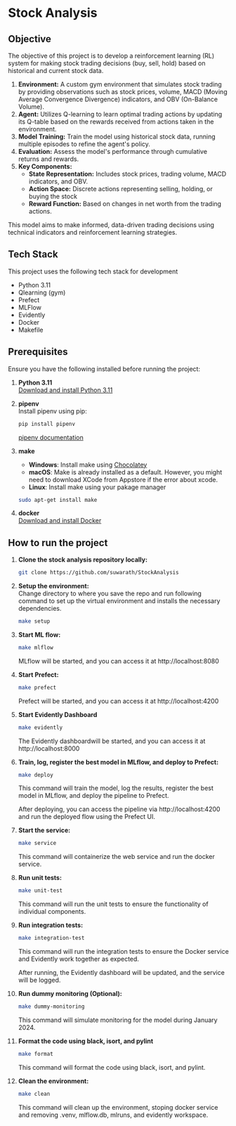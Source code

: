 # Stock Analysis

## Objective
The objective of this project is to develop a reinforcement learning (RL) system for making stock trading decisions (buy, sell, hold) based on historical and current stock data.

1. **Environment:**
   A custom gym environment that simulates stock trading by providing observations such as stock prices, volume, MACD (Moving Average Convergence Divergence) indicators, and OBV (On-Balance Volume).
2. **Agent:**
   Utilizes Q-learning to learn optimal trading actions by updating its Q-table based on the rewards received from actions taken in the environment.
3. **Model Training:**
   Train the model using historical stock data, running multiple episodes to refine the agent's policy.
4. **Evaluation:**
   Assess the model's performance through cumulative returns and rewards.
5. **Key Components:**
   * **State Representation:** Includes stock prices, trading volume, MACD indicators, and OBV.
   * **Action Space:** Discrete actions representing selling, holding, or buying the stock
   * **Reward Function:** Based on changes in net worth from the trading actions.

This model aims to make informed, data-driven trading decisions using technical indicators and reinforcement learning strategies.

## Tech Stack
This project uses the following tech stack for development
* Python 3.11
* Qlearning (gym)
* Prefect
* MLFlow
* Evidently
* Docker
* Makefile

## Prerequisites
Ensure you have the following installed before running the project:

1. **Python 3.11**  
   [Download and install Python 3.11](https://www.python.org/downloads/release/python-3110/)

2. **pipenv**  
   Install pipenv using pip:
   ```sh
   pip install pipenv
   ```
   [pipenv documentation](https://pipenv.pypa.io/en/latest/)

3. **make**
   * **Windows**: Install make using [Chocolatey](https://community.chocolatey.org/packages/make)
   * **macOS**: Make is already installed as a default. However, you might need to download XCode from Appstore if the error about xcode.
   * **Linux**: Install make using your pakage manager  
   ```sh
   sudo apt-get install make
   ```
4. **docker**   
   [Download and install Docker](https://docs.docker.com/get-docker/)

## How to run the project
1. **Clone the stock analysis repository locally:**  
   ```sh
   git clone https://github.com/suwarath/StockAnalysis
   ```

2. **Setup the environment:**   
   Change directory to where you save the repo and run following command to set up the virtual environment and installs the necessary dependencies.
   ```sh
   make setup
   ```

3. **Start ML flow:**
   ```sh
   make mlflow
   ```
   MLflow will be started, and you can access it at http://localhost:8080

4. **Start Prefect:**
   ```sh
   make prefect
   ```
   Prefect will be started, and you can access it at http://localhost:4200

5. **Start Evidently Dashboard**
   ```sh
   make evidently
   ```
   The Evidently dashboardwill be started, and you can access it at http://localhost:8000

6. **Train, log, register the best model in MLflow, and deploy to Prefect:**
   ```sh
   make deploy
   ```
   This command will train the model, log the results, register the best model in MLflow, and deploy the pipeline to Prefect.

   After deploying, you can access the pipeline via http://localhost:4200 and run the deployed flow using the Prefect UI.

7. **Start the service:**
   ```sh
   make service
   ```
   This command will containerize the web service and run the docker service.
   
8. **Run unit tests:**
   ```sh
   make unit-test
   ```
   This command will run the unit tests to ensure the functionality of individual components.
9. **Run integration tests:**
    ```sh
    make integration-test
    ```
    This command will run the integration tests to ensure the Docker service and Evidently work together as expected.
    
    After running, the Evidently dashboard will be updated, and the service will be logged.

10. **Run dummy monitoring (Optional):**
    ```sh
    make dummy-monitoring
    ```
    This command will simulate monitoring for the model during January 2024.
11. **Format the code using black, isort, and pylint**
    ```sh
    make format
    ```
    This command will format the code using black, isort, and pylint.
12. **Clean the environment:**
    ```sh
    make clean
    ```
    This command will clean up the environment, stoping docker service and removing .venv, mlflow.db, mlruns, and evidently workspace.
